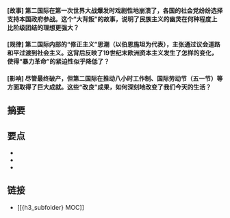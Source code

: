 #### [故事] 第二国际在第一次世界大战爆发时戏剧性地崩溃了，各国的社会党纷纷选择支持本国政府参战。这个“大背叛”的故事，说明了民族主义的幽灵在何种程度上比阶级团结的理想更强大？


#### [规律] 第二国际内部的“修正主义”思潮（以伯恩施坦为代表），主张通过议会道路和平过渡到社会主义。这背后反映了19世纪末欧洲资本主义发生了怎样的变化，使得“暴力革命”的紧迫性似乎降低了？


#### [影响] 尽管最终破产，但第二国际在推动八小时工作制、国际劳动节（五一节）等方面取得了巨大成就。这些“改良”成果，如何深刻地改变了我们今天的生活？


## 摘要


## 要点

- 
- 
- 

## 链接

- [[{h3_subfolder} MOC]]
